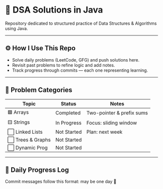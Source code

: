 # 🧠 DSA Solutions in Java

Repository dedicated to structured practice of Data Structures & Algorithms using Java.

---

## ⚙️ How I Use This Repo
- Solve daily problems (LeetCode, GFG) and push solutions here.
- Revisit past problems to refine logic and add notes.
- Track progress through commits — each one representing learning.

---

## 📂 Problem Categories
| Topic              | Status      | Notes                |
|-------------------|-------------|----------------------|
| 🟩 Arrays           | Completed   | Two-pointer & prefix sums |
| 🟨 Strings          | In Progress | Focus: sliding window |
| ⬜ Linked Lists     | Not Started | Plan: next week       |
| ⬜ Trees & Graphs   | Not Started |                       |
| ⬜ Dynamic Prog     | Not Started |                       |

---

## 📌 Daily Progress Log
Commit messages follow this format:
may be one day 🤞
